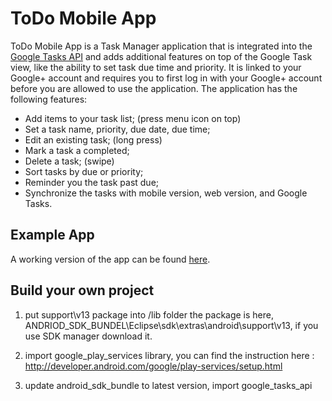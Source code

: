 # ToDo Mobile App

ToDo Mobile App is a Task Manager application that is integrated into the [Google Tasks API](https://developers.google.com/google-apps/tasks/) and adds additional features on top of the Google Task view, like the ability to set task due time and priority. It is linked to your Google+ account and requires you to first log in with your Google+ account before you are allowed to use the application. The application has the following features:

- Add items to your task list; (press menu icon on top)
- Set a task name, priority, due date, due time;
- Edit an existing task; (long press)
- Mark a task a completed;
- Delete a task; (swipe)
- Sort tasks by due or priority;
- Reminder you the task past due;
- Synchronize the tasks with mobile version, web version, and Google Tasks.

## Example App

A working version of the app can be found [here](https://play.google.com/store/apps/details?id=com.rockyniu.todolist).

## Build your own project

1) put support\v13 package into /lib folder
the package is here, ANDRIOD_SDK_BUNDEL\Eclipse\sdk\extras\android\support\v13, if you use SDK manager download it.

2) import google_play_services library, you can find the instruction here : http://developer.android.com/google/play-services/setup.html

3) update android_sdk_bundle to latest version, import google_tasks_api
